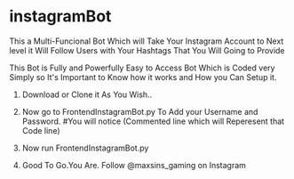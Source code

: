 # instagramBot
This a Multi-Funcional Bot Which will Take Your Instagram Account to Next level it Will Follow Users with Your Hashtags That You Will Going to Provide

This Bot is Fully and Powerfully Easy to Access Bot Which is Coded very Simply so It's Important to Know how it works and How you Can Setup it.

1. Download or Clone it As You Wish..
2. Now go to FrontendInstagramBot.py To Add your Username and Password. #You will notice (Commented line which will Reperesent that Code line)
3. Now run FrontendInstagramBot.py

4. Good To Go.You Are. Follow @maxsins_gaming on Instagram
